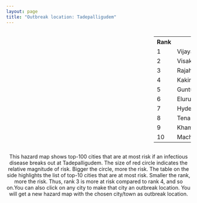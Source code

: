 ```yaml
---
layout: page
title: "Outbreak location: Tadepalligudem"
---
```

<div style="width: 100%; overflow: auto;">
<div style="width: 75%; float: left;">
<div id="mapid">
<script src="https://buda-magenta.github.io/hazard_map/load_map.js"></script>

<script>
var marker_outbreak = L.marker([16.876586, 81.545145],{"autoPan": true}).addTo(map); marker_outbreak.bindTooltip("Tadepalligudem").openTooltip();

var circle_1 = L.circle([16.508759, 80.618510], {"pane": "markerPane", "color": "red", "fill": true, "fillOpacity": 0.2, "fillRule": "evenodd", "lineCap": "round", "lineJoin": "round", "opacity": 1.0, "radius": 77717, "stroke": true, "weight": 3}).addTo(map);
circle_1.bindTooltip("Vijayawada<br>rank: 1<br>hazard index: 0.077717")
circle_1.bindPopup('<a href="https://buda-magenta.github.io/hazard_map/Vijayawada">Vijayawada</a>')

var circle_2 = L.circle([17.723128, 83.301284], {"pane": "markerPane", "color": "red", "fill": true, "fillOpacity": 0.2, "fillRule": "evenodd", "lineCap": "round", "lineJoin": "round", "opacity": 1.0, "radius": 64999, "stroke": true, "weight": 3}).addTo(map);
circle_2.bindTooltip("Visakhapatnam<br>rank: 2<br>hazard index: 0.064999")
circle_2.bindPopup('<a href="https://buda-magenta.github.io/hazard_map/Visakhapatnam">Visakhapatnam</a>')

var circle_3 = L.circle([17.005045, 81.780473], {"pane": "markerPane", "color": "red", "fill": true, "fillOpacity": 0.2, "fillRule": "evenodd", "lineCap": "round", "lineJoin": "round", "opacity": 1.0, "radius": 56832, "stroke": true, "weight": 3}).addTo(map);
circle_3.bindTooltip("Rajahmundry<br>rank: 3<br>hazard index: 0.056833")
circle_3.bindPopup('<a href="https://buda-magenta.github.io/hazard_map/Rajahmundry">Rajahmundry</a>')

var circle_4 = L.circle([16.943739, 82.235061], {"pane": "markerPane", "color": "red", "fill": true, "fillOpacity": 0.2, "fillRule": "evenodd", "lineCap": "round", "lineJoin": "round", "opacity": 1.0, "radius": 41395, "stroke": true, "weight": 3}).addTo(map);
circle_4.bindTooltip("Kakinada<br>rank: 4<br>hazard index: 0.041395")
circle_4.bindPopup('<a href="https://buda-magenta.github.io/hazard_map/Kakinada">Kakinada</a>')

var circle_5 = L.circle([16.291519, 80.454159], {"pane": "markerPane", "color": "red", "fill": true, "fillOpacity": 0.2, "fillRule": "evenodd", "lineCap": "round", "lineJoin": "round", "opacity": 1.0, "radius": 31972, "stroke": true, "weight": 3}).addTo(map);
circle_5.bindTooltip("Guntur<br>rank: 5<br>hazard index: 0.031973")
circle_5.bindPopup('<a href="https://buda-magenta.github.io/hazard_map/Guntur">Guntur</a>')

var circle_6 = L.circle([16.676135, 81.170868], {"pane": "markerPane", "color": "red", "fill": true, "fillOpacity": 0.2, "fillRule": "evenodd", "lineCap": "round", "lineJoin": "round", "opacity": 1.0, "radius": 15927, "stroke": true, "weight": 3}).addTo(map);
circle_6.bindTooltip("Eluru<br>rank: 6<br>hazard index: 0.015927")
circle_6.bindPopup('<a href="https://buda-magenta.github.io/hazard_map/Eluru">Eluru</a>')

var circle_7 = L.circle([17.388786, 78.461065], {"pane": "markerPane", "color": "red", "fill": true, "fillOpacity": 0.2, "fillRule": "evenodd", "lineCap": "round", "lineJoin": "round", "opacity": 1.0, "radius": 9198, "stroke": true, "weight": 3}).addTo(map);
circle_7.bindTooltip("Hyderabad<br>rank: 7<br>hazard index: 0.009198")
circle_7.bindPopup('<a href="https://buda-magenta.github.io/hazard_map/Hyderabad">Hyderabad</a>')

var circle_8 = L.circle([16.237773, 80.646422], {"pane": "markerPane", "color": "red", "fill": true, "fillOpacity": 0.2, "fillRule": "evenodd", "lineCap": "round", "lineJoin": "round", "opacity": 1.0, "radius": 7436, "stroke": true, "weight": 3}).addTo(map);
circle_8.bindTooltip("Tenali<br>rank: 8<br>hazard index: 0.007437")
circle_8.bindPopup('<a href="https://buda-magenta.github.io/hazard_map/Tenali">Tenali</a>')

var circle_9 = L.circle([17.500000, 80.333333], {"pane": "markerPane", "color": "red", "fill": true, "fillOpacity": 0.2, "fillRule": "evenodd", "lineCap": "round", "lineJoin": "round", "opacity": 1.0, "radius": 7082, "stroke": true, "weight": 3}).addTo(map);
circle_9.bindTooltip("Khammam<br>rank: 9<br>hazard index: 0.007083")
circle_9.bindPopup('<a href="https://buda-magenta.github.io/hazard_map/Khammam">Khammam</a>')

var circle_10 = L.circle([16.181939, 81.135130], {"pane": "markerPane", "color": "red", "fill": true, "fillOpacity": 0.2, "fillRule": "evenodd", "lineCap": "round", "lineJoin": "round", "opacity": 1.0, "radius": 6373, "stroke": true, "weight": 3}).addTo(map);
circle_10.bindTooltip("Machilipatnam<br>rank: 10<br>hazard index: 0.006373")
circle_10.bindPopup('<a href="https://buda-magenta.github.io/hazard_map/Machilipatnam">Machilipatnam</a>')

var circle_11 = L.circle([16.542769, 81.527344], {"pane": "markerPane", "color": "red", "fill": true, "fillOpacity": 0.2, "fillRule": "evenodd", "lineCap": "round", "lineJoin": "round", "opacity": 1.0, "radius": 5333, "stroke": true, "weight": 3}).addTo(map);
circle_11.bindTooltip("Bhimavaram<br>rank: 11<br>hazard index: 0.005334")
circle_11.bindPopup('<a href="https://buda-magenta.github.io/hazard_map/Bhimavaram">Bhimavaram</a>')

var circle_12 = L.circle([13.083694, 80.270186], {"pane": "markerPane", "color": "red", "fill": true, "fillOpacity": 0.2, "fillRule": "evenodd", "lineCap": "round", "lineJoin": "round", "opacity": 1.0, "radius": 4822, "stroke": true, "weight": 3}).addTo(map);
circle_12.bindTooltip("Chennai<br>rank: 12<br>hazard index: 0.004823")
circle_12.bindPopup('<a href="https://buda-magenta.github.io/hazard_map/Chennai">Chennai</a>')

var circle_13 = L.circle([22.541418, 88.357691], {"pane": "markerPane", "color": "red", "fill": true, "fillOpacity": 0.2, "fillRule": "evenodd", "lineCap": "round", "lineJoin": "round", "opacity": 1.0, "radius": 4440, "stroke": true, "weight": 3}).addTo(map);
circle_13.bindTooltip("Kolkata<br>rank: 13<br>hazard index: 0.004441")
circle_13.bindPopup('<a href="https://buda-magenta.github.io/hazard_map/Kolkata">Kolkata</a>')

var circle_14 = L.circle([16.432998, 80.993715], {"pane": "markerPane", "color": "red", "fill": true, "fillOpacity": 0.2, "fillRule": "evenodd", "lineCap": "round", "lineJoin": "round", "opacity": 1.0, "radius": 4434, "stroke": true, "weight": 3}).addTo(map);
circle_14.bindTooltip("Gudivada<br>rank: 14<br>hazard index: 0.004435")
circle_14.bindPopup('<a href="https://buda-magenta.github.io/hazard_map/Gudivada">Gudivada</a>')

var circle_15 = L.circle([16.238924, 80.047288], {"pane": "markerPane", "color": "red", "fill": true, "fillOpacity": 0.2, "fillRule": "evenodd", "lineCap": "round", "lineJoin": "round", "opacity": 1.0, "radius": 4422, "stroke": true, "weight": 3}).addTo(map);
circle_15.bindTooltip("Narasaraopet<br>rank: 15<br>hazard index: 0.004422")
circle_15.bindPopup('<a href="https://buda-magenta.github.io/hazard_map/Narasaraopet">Narasaraopet</a>')

var circle_16 = L.circle([20.266777, 85.843559], {"pane": "markerPane", "color": "red", "fill": true, "fillOpacity": 0.2, "fillRule": "evenodd", "lineCap": "round", "lineJoin": "round", "opacity": 1.0, "radius": 3879, "stroke": true, "weight": 3}).addTo(map);
circle_16.bindTooltip("Bhubaneswar<br>rank: 16<br>hazard index: 0.003880")
circle_16.bindPopup('<a href="https://buda-magenta.github.io/hazard_map/Bhubaneswar">Bhubaneswar</a>')

var circle_17 = L.circle([14.449372, 79.987376], {"pane": "markerPane", "color": "red", "fill": true, "fillOpacity": 0.2, "fillRule": "evenodd", "lineCap": "round", "lineJoin": "round", "opacity": 1.0, "radius": 3856, "stroke": true, "weight": 3}).addTo(map);
circle_17.bindTooltip("Nellore<br>rank: 17<br>hazard index: 0.003857")
circle_17.bindPopup('<a href="https://buda-magenta.github.io/hazard_map/Nellore">Nellore</a>')

var circle_18 = L.circle([16.094950, 80.165878], {"pane": "markerPane", "color": "red", "fill": true, "fillOpacity": 0.2, "fillRule": "evenodd", "lineCap": "round", "lineJoin": "round", "opacity": 1.0, "radius": 3832, "stroke": true, "weight": 3}).addTo(map);
circle_18.bindTooltip("Chilakaluripet<br>rank: 18<br>hazard index: 0.003833")
circle_18.bindPopup('<a href="https://buda-magenta.github.io/hazard_map/Chilakaluripet">Chilakaluripet</a>')

var circle_19 = L.circle([18.112082, 83.405220], {"pane": "markerPane", "color": "red", "fill": true, "fillOpacity": 0.2, "fillRule": "evenodd", "lineCap": "round", "lineJoin": "round", "opacity": 1.0, "radius": 3543, "stroke": true, "weight": 3}).addTo(map);
circle_19.bindTooltip("Vizianagaram<br>rank: 19<br>hazard index: 0.003543")
circle_19.bindPopup('<a href="https://buda-magenta.github.io/hazard_map/Vizianagaram">Vizianagaram</a>')

var circle_20 = L.circle([15.507555, 80.060800], {"pane": "markerPane", "color": "red", "fill": true, "fillOpacity": 0.2, "fillRule": "evenodd", "lineCap": "round", "lineJoin": "round", "opacity": 1.0, "radius": 1594, "stroke": true, "weight": 3}).addTo(map);
circle_20.bindTooltip("Ongole<br>rank: 20<br>hazard index: 0.001595")
circle_20.bindPopup('<a href="https://buda-magenta.github.io/hazard_map/Ongole">Ongole</a>')

var circle_21 = L.circle([12.979120, 77.591300], {"pane": "markerPane", "color": "red", "fill": true, "fillOpacity": 0.2, "fillRule": "evenodd", "lineCap": "round", "lineJoin": "round", "opacity": 1.0, "radius": 1467, "stroke": true, "weight": 3}).addTo(map);
circle_21.bindTooltip("Bangalore<br>rank: 21<br>hazard index: 0.001468")
circle_21.bindPopup('<a href="https://buda-magenta.github.io/hazard_map/Bangalore">Bangalore</a>')

var circle_22 = L.circle([17.980609, 79.598212], {"pane": "markerPane", "color": "red", "fill": true, "fillOpacity": 0.2, "fillRule": "evenodd", "lineCap": "round", "lineJoin": "round", "opacity": 1.0, "radius": 1226, "stroke": true, "weight": 3}).addTo(map);
circle_22.bindTooltip("Warangal<br>rank: 22<br>hazard index: 0.001227")
circle_22.bindPopup('<a href="https://buda-magenta.github.io/hazard_map/Warangal">Warangal</a>')

var circle_23 = L.circle([21.237947, 81.633683], {"pane": "markerPane", "color": "red", "fill": true, "fillOpacity": 0.2, "fillRule": "evenodd", "lineCap": "round", "lineJoin": "round", "opacity": 1.0, "radius": 1213, "stroke": true, "weight": 3}).addTo(map);
circle_23.bindTooltip("Raipur<br>rank: 23<br>hazard index: 0.001213")
circle_23.bindPopup('<a href="https://buda-magenta.github.io/hazard_map/Raipur">Raipur</a>')

var circle_24 = L.circle([18.320022, 83.916077], {"pane": "markerPane", "color": "red", "fill": true, "fillOpacity": 0.2, "fillRule": "evenodd", "lineCap": "round", "lineJoin": "round", "opacity": 1.0, "radius": 1058, "stroke": true, "weight": 3}).addTo(map);
circle_24.bindTooltip("Srikakulam<br>rank: 24<br>hazard index: 0.001059")
circle_24.bindPopup('<a href="https://buda-magenta.github.io/hazard_map/Srikakulam">Srikakulam</a>')

var circle_25 = L.circle([19.087076, 82.023572], {"pane": "markerPane", "color": "red", "fill": true, "fillOpacity": 0.2, "fillRule": "evenodd", "lineCap": "round", "lineJoin": "round", "opacity": 1.0, "radius": 984, "stroke": true, "weight": 3}).addTo(map);
circle_25.bindTooltip("Jagdalpur<br>rank: 25<br>hazard index: 0.000985")
circle_25.bindPopup('<a href="https://buda-magenta.github.io/hazard_map/Jagdalpur">Jagdalpur</a>')

var circle_26 = L.circle([23.795281, 86.430964], {"pane": "markerPane", "color": "red", "fill": true, "fillOpacity": 0.2, "fillRule": "evenodd", "lineCap": "round", "lineJoin": "round", "opacity": 1.0, "radius": 982, "stroke": true, "weight": 3}).addTo(map);
circle_26.bindTooltip("Dhanbad<br>rank: 26<br>hazard index: 0.000982")
circle_26.bindPopup('<a href="https://buda-magenta.github.io/hazard_map/Dhanbad">Dhanbad</a>')

var circle_27 = L.circle([23.370035, 85.325013], {"pane": "markerPane", "color": "red", "fill": true, "fillOpacity": 0.2, "fillRule": "evenodd", "lineCap": "round", "lineJoin": "round", "opacity": 1.0, "radius": 907, "stroke": true, "weight": 3}).addTo(map);
circle_27.bindTooltip("Ranchi<br>rank: 27<br>hazard index: 0.000908")
circle_27.bindPopup('<a href="https://buda-magenta.github.io/hazard_map/Ranchi">Ranchi</a>')

var circle_28 = L.circle([28.651718, 77.221939], {"pane": "markerPane", "color": "red", "fill": true, "fillOpacity": 0.2, "fillRule": "evenodd", "lineCap": "round", "lineJoin": "round", "opacity": 1.0, "radius": 818, "stroke": true, "weight": 3}).addTo(map);
circle_28.bindTooltip("Delhi<br>rank: 28<br>hazard index: 0.000818")
circle_28.bindPopup('<a href="https://buda-magenta.github.io/hazard_map/Delhi">Delhi</a>')

var circle_29 = L.circle([20.468600, 85.879200], {"pane": "markerPane", "color": "red", "fill": true, "fillOpacity": 0.2, "fillRule": "evenodd", "lineCap": "round", "lineJoin": "round", "opacity": 1.0, "radius": 685, "stroke": true, "weight": 3}).addTo(map);
circle_29.bindTooltip("Cuttack<br>rank: 29<br>hazard index: 0.000686")
circle_29.bindPopup('<a href="https://buda-magenta.github.io/hazard_map/Cuttack">Cuttack</a>')

var circle_30 = L.circle([13.631637, 79.423171], {"pane": "markerPane", "color": "red", "fill": true, "fillOpacity": 0.2, "fillRule": "evenodd", "lineCap": "round", "lineJoin": "round", "opacity": 1.0, "radius": 573, "stroke": true, "weight": 3}).addTo(map);
circle_30.bindTooltip("Tirupati<br>rank: 30<br>hazard index: 0.000574")
circle_30.bindPopup('<a href="https://buda-magenta.github.io/hazard_map/Tirupati">Tirupati</a>')

var circle_31 = L.circle([14.475294, 78.821686], {"pane": "markerPane", "color": "red", "fill": true, "fillOpacity": 0.2, "fillRule": "evenodd", "lineCap": "round", "lineJoin": "round", "opacity": 1.0, "radius": 534, "stroke": true, "weight": 3}).addTo(map);
circle_31.bindTooltip("Kadapa<br>rank: 31<br>hazard index: 0.000534")
circle_31.bindPopup('<a href="https://buda-magenta.github.io/hazard_map/Kadapa">Kadapa</a>')

var circle_32 = L.circle([19.075990, 72.877393], {"pane": "markerPane", "color": "red", "fill": true, "fillOpacity": 0.2, "fillRule": "evenodd", "lineCap": "round", "lineJoin": "round", "opacity": 1.0, "radius": 478, "stroke": true, "weight": 3}).addTo(map);
circle_32.bindTooltip("Mumbai<br>rank: 32<br>hazard index: 0.000479")
circle_32.bindPopup('<a href="https://buda-magenta.github.io/hazard_map/Mumbai">Mumbai</a>')

var circle_33 = L.circle([19.807608, 85.825254], {"pane": "markerPane", "color": "red", "fill": true, "fillOpacity": 0.2, "fillRule": "evenodd", "lineCap": "round", "lineJoin": "round", "opacity": 1.0, "radius": 446, "stroke": true, "weight": 3}).addTo(map);
circle_33.bindTooltip("Puri<br>rank: 33<br>hazard index: 0.000447")
circle_33.bindPopup('<a href="https://buda-magenta.github.io/hazard_map/Puri">Puri</a>')

var circle_34 = L.circle([15.351838, 75.137985], {"pane": "markerPane", "color": "red", "fill": true, "fillOpacity": 0.2, "fillRule": "evenodd", "lineCap": "round", "lineJoin": "round", "opacity": 1.0, "radius": 398, "stroke": true, "weight": 3}).addTo(map);
circle_34.bindTooltip("Hubli<br>rank: 34<br>hazard index: 0.000399")
circle_34.bindPopup('<a href="https://buda-magenta.github.io/hazard_map/Hubli">Hubli</a>')

var circle_35 = L.circle([23.699128, 85.991069], {"pane": "markerPane", "color": "red", "fill": true, "fillOpacity": 0.2, "fillRule": "evenodd", "lineCap": "round", "lineJoin": "round", "opacity": 1.0, "radius": 350, "stroke": true, "weight": 3}).addTo(map);
circle_35.bindTooltip("Bokaro<br>rank: 35<br>hazard index: 0.000350")
circle_35.bindPopup('<a href="https://buda-magenta.github.io/hazard_map/Bokaro">Bokaro</a>')

var circle_36 = L.circle([21.200996, 81.335426], {"pane": "markerPane", "color": "red", "fill": true, "fillOpacity": 0.2, "fillRule": "evenodd", "lineCap": "round", "lineJoin": "round", "opacity": 1.0, "radius": 288, "stroke": true, "weight": 3}).addTo(map);
circle_36.bindTooltip("Bhilai Nagar<br>rank: 36<br>hazard index: 0.000289")
circle_36.bindPopup('<a href="https://buda-magenta.github.io/hazard_map/Bhilai_Nagar">Bhilai Nagar</a>')

var circle_37 = L.circle([11.001812, 76.962843], {"pane": "markerPane", "color": "red", "fill": true, "fillOpacity": 0.2, "fillRule": "evenodd", "lineCap": "round", "lineJoin": "round", "opacity": 1.0, "radius": 277, "stroke": true, "weight": 3}).addTo(map);
circle_37.bindTooltip("Coimbatore<br>rank: 37<br>hazard index: 0.000278")
circle_37.bindPopup('<a href="https://buda-magenta.github.io/hazard_map/Coimbatore">Coimbatore</a>')

var circle_38 = L.circle([15.475377, 78.478558], {"pane": "markerPane", "color": "red", "fill": true, "fillOpacity": 0.2, "fillRule": "evenodd", "lineCap": "round", "lineJoin": "round", "opacity": 1.0, "radius": 240, "stroke": true, "weight": 3}).addTo(map);
circle_38.bindTooltip("Nandyal<br>rank: 38<br>hazard index: 0.000241")
circle_38.bindPopup('<a href="https://buda-magenta.github.io/hazard_map/Nandyal">Nandyal</a>')

var circle_39 = L.circle([25.531031, 78.652689], {"pane": "markerPane", "color": "red", "fill": true, "fillOpacity": 0.2, "fillRule": "evenodd", "lineCap": "round", "lineJoin": "round", "opacity": 1.0, "radius": 235, "stroke": true, "weight": 3}).addTo(map);
circle_39.bindTooltip("Jhansi<br>rank: 39<br>hazard index: 0.000236")
circle_39.bindPopup('<a href="https://buda-magenta.github.io/hazard_map/Jhansi">Jhansi</a>')

var circle_40 = L.circle([25.133173, 86.525040], {"pane": "markerPane", "color": "red", "fill": true, "fillOpacity": 0.2, "fillRule": "evenodd", "lineCap": "round", "lineJoin": "round", "opacity": 1.0, "radius": 234, "stroke": true, "weight": 3}).addTo(map);
circle_40.bindTooltip("Kharagpur<br>rank: 40<br>hazard index: 0.000234")
circle_40.bindPopup('<a href="https://buda-magenta.github.io/hazard_map/Kharagpur">Kharagpur</a>')

var circle_41 = L.circle([22.214285, 84.872437], {"pane": "markerPane", "color": "red", "fill": true, "fillOpacity": 0.2, "fillRule": "evenodd", "lineCap": "round", "lineJoin": "round", "opacity": 1.0, "radius": 231, "stroke": true, "weight": 3}).addTo(map);
circle_41.bindTooltip("Raurkela<br>rank: 41<br>hazard index: 0.000231")
circle_41.bindPopup('<a href="https://buda-magenta.github.io/hazard_map/Raurkela">Raurkela</a>')

var circle_42 = L.circle([11.664300, 78.146000], {"pane": "markerPane", "color": "red", "fill": true, "fillOpacity": 0.2, "fillRule": "evenodd", "lineCap": "round", "lineJoin": "round", "opacity": 1.0, "radius": 217, "stroke": true, "weight": 3}).addTo(map);
circle_42.bindTooltip("Salem<br>rank: 42<br>hazard index: 0.000217")
circle_42.bindPopup('<a href="https://buda-magenta.github.io/hazard_map/Salem">Salem</a>')

var circle_43 = L.circle([15.143395, 76.919388], {"pane": "markerPane", "color": "red", "fill": true, "fillOpacity": 0.2, "fillRule": "evenodd", "lineCap": "round", "lineJoin": "round", "opacity": 1.0, "radius": 173, "stroke": true, "weight": 3}).addTo(map);
circle_43.bindTooltip("Bellary<br>rank: 43<br>hazard index: 0.000173")
circle_43.bindPopup('<a href="https://buda-magenta.github.io/hazard_map/Bellary">Bellary</a>')

var circle_44 = L.circle([18.761516, 79.478785], {"pane": "markerPane", "color": "red", "fill": true, "fillOpacity": 0.2, "fillRule": "evenodd", "lineCap": "round", "lineJoin": "round", "opacity": 1.0, "radius": 172, "stroke": true, "weight": 3}).addTo(map);
circle_44.bindTooltip("Ramagundam<br>rank: 44<br>hazard index: 0.000173")
circle_44.bindPopup('<a href="https://buda-magenta.github.io/hazard_map/Ramagundam">Ramagundam</a>')

var circle_45 = L.circle([19.309813, 84.797156], {"pane": "markerPane", "color": "red", "fill": true, "fillOpacity": 0.2, "fillRule": "evenodd", "lineCap": "round", "lineJoin": "round", "opacity": 1.0, "radius": 165, "stroke": true, "weight": 3}).addTo(map);
circle_45.bindTooltip("Brahmapur<br>rank: 45<br>hazard index: 0.000166")
circle_45.bindPopup('<a href="https://buda-magenta.github.io/hazard_map/Brahmapur">Brahmapur</a>')

var circle_46 = L.circle([21.934900, 86.732400], {"pane": "markerPane", "color": "red", "fill": true, "fillOpacity": 0.2, "fillRule": "evenodd", "lineCap": "round", "lineJoin": "round", "opacity": 1.0, "radius": 160, "stroke": true, "weight": 3}).addTo(map);
circle_46.bindTooltip("Baripada<br>rank: 46<br>hazard index: 0.000160")
circle_46.bindPopup('<a href="https://buda-magenta.github.io/hazard_map/Baripada">Baripada</a>')

var circle_47 = L.circle([21.400000, 83.883333], {"pane": "markerPane", "color": "red", "fill": true, "fillOpacity": 0.2, "fillRule": "evenodd", "lineCap": "round", "lineJoin": "round", "opacity": 1.0, "radius": 155, "stroke": true, "weight": 3}).addTo(map);
circle_47.bindTooltip("Sambalpur<br>rank: 47<br>hazard index: 0.000155")
circle_47.bindPopup('<a href="https://buda-magenta.github.io/hazard_map/Sambalpur">Sambalpur</a>')

var circle_48 = L.circle([26.055318, 82.993139], {"pane": "markerPane", "color": "red", "fill": true, "fillOpacity": 0.2, "fillRule": "evenodd", "lineCap": "round", "lineJoin": "round", "opacity": 1.0, "radius": 154, "stroke": true, "weight": 3}).addTo(map);
circle_48.bindTooltip("Nizamabad<br>rank: 48<br>hazard index: 0.000154")
circle_48.bindPopup('<a href="https://buda-magenta.github.io/hazard_map/Nizamabad">Nizamabad</a>')

var circle_49 = L.circle([21.500000, 86.750000], {"pane": "markerPane", "color": "red", "fill": true, "fillOpacity": 0.2, "fillRule": "evenodd", "lineCap": "round", "lineJoin": "round", "opacity": 1.0, "radius": 133, "stroke": true, "weight": 3}).addTo(map);
circle_49.bindTooltip("Baleshwar<br>rank: 49<br>hazard index: 0.000134")
circle_49.bindPopup('<a href="https://buda-magenta.github.io/hazard_map/Baleshwar">Baleshwar</a>')

var circle_50 = L.circle([22.591260, 88.390964], {"pane": "markerPane", "color": "red", "fill": true, "fillOpacity": 0.2, "fillRule": "evenodd", "lineCap": "round", "lineJoin": "round", "opacity": 1.0, "radius": 129, "stroke": true, "weight": 3}).addTo(map);
circle_50.bindTooltip("Bidhan Nagar<br>rank: 50<br>hazard index: 0.000130")
circle_50.bindPopup('<a href="https://buda-magenta.github.io/hazard_map/Bidhan_Nagar">Bidhan Nagar</a>')

var circle_51 = L.circle([21.199035, 81.397955], {"pane": "markerPane", "color": "red", "fill": true, "fillOpacity": 0.2, "fillRule": "evenodd", "lineCap": "round", "lineJoin": "round", "opacity": 1.0, "radius": 129, "stroke": true, "weight": 3}).addTo(map);
circle_51.bindTooltip("Durg<br>rank: 51<br>hazard index: 0.000129")
circle_51.bindPopup('<a href="https://buda-magenta.github.io/hazard_map/Durg">Durg</a>')

var circle_52 = L.circle([16.743454, 77.992319], {"pane": "markerPane", "color": "red", "fill": true, "fillOpacity": 0.2, "fillRule": "evenodd", "lineCap": "round", "lineJoin": "round", "opacity": 1.0, "radius": 129, "stroke": true, "weight": 3}).addTo(map);
circle_52.bindTooltip("Mahbubnagar<br>rank: 52<br>hazard index: 0.000129")
circle_52.bindPopup('<a href="https://buda-magenta.github.io/hazard_map/Mahbubnagar">Mahbubnagar</a>')

var circle_53 = L.circle([15.830925, 78.042537], {"pane": "markerPane", "color": "red", "fill": true, "fillOpacity": 0.2, "fillRule": "evenodd", "lineCap": "round", "lineJoin": "round", "opacity": 1.0, "radius": 122, "stroke": true, "weight": 3}).addTo(map);
circle_53.bindTooltip("Kurnool<br>rank: 53<br>hazard index: 0.000123")
circle_53.bindPopup('<a href="https://buda-magenta.github.io/hazard_map/Kurnool">Kurnool</a>')

var circle_54 = L.circle([21.063329, 86.505373], {"pane": "markerPane", "color": "red", "fill": true, "fillOpacity": 0.2, "fillRule": "evenodd", "lineCap": "round", "lineJoin": "round", "opacity": 1.0, "radius": 121, "stroke": true, "weight": 3}).addTo(map);
circle_54.bindTooltip("Bhadrak<br>rank: 54<br>hazard index: 0.000121")
circle_54.bindPopup('<a href="https://buda-magenta.github.io/hazard_map/Bhadrak">Bhadrak</a>')

var circle_55 = L.circle([10.804973, 78.687030], {"pane": "markerPane", "color": "red", "fill": true, "fillOpacity": 0.2, "fillRule": "evenodd", "lineCap": "round", "lineJoin": "round", "opacity": 1.0, "radius": 119, "stroke": true, "weight": 3}).addTo(map);
circle_55.bindTooltip("Tiruchirappalli<br>rank: 55<br>hazard index: 0.000120")
circle_55.bindPopup('<a href="https://buda-magenta.github.io/hazard_map/Tiruchirappalli">Tiruchirappalli</a>')

var circle_56 = L.circle([18.521428, 73.854454], {"pane": "markerPane", "color": "red", "fill": true, "fillOpacity": 0.2, "fillRule": "evenodd", "lineCap": "round", "lineJoin": "round", "opacity": 1.0, "radius": 118, "stroke": true, "weight": 3}).addTo(map);
circle_56.bindTooltip("Pune<br>rank: 56<br>hazard index: 0.000118")
circle_56.bindPopup('<a href="https://buda-magenta.github.io/hazard_map/Pune">Pune</a>')

var circle_57 = L.circle([11.101781, 77.345192], {"pane": "markerPane", "color": "red", "fill": true, "fillOpacity": 0.2, "fillRule": "evenodd", "lineCap": "round", "lineJoin": "round", "opacity": 1.0, "radius": 116, "stroke": true, "weight": 3}).addTo(map);
circle_57.bindTooltip("Tiruppur<br>rank: 57<br>hazard index: 0.000116")
circle_57.bindPopup('<a href="https://buda-magenta.github.io/hazard_map/Tiruppur">Tiruppur</a>')

var circle_58 = L.circle([22.383333, 82.133333], {"pane": "markerPane", "color": "red", "fill": true, "fillOpacity": 0.2, "fillRule": "evenodd", "lineCap": "round", "lineJoin": "round", "opacity": 1.0, "radius": 105, "stroke": true, "weight": 3}).addTo(map);
circle_58.bindTooltip("Bilaspur<br>rank: 58<br>hazard index: 0.000105")
circle_58.bindPopup('<a href="https://buda-magenta.github.io/hazard_map/Bilaspur">Bilaspur</a>')

var circle_59 = L.circle([22.519770, 82.629515], {"pane": "markerPane", "color": "red", "fill": true, "fillOpacity": 0.2, "fillRule": "evenodd", "lineCap": "round", "lineJoin": "round", "opacity": 1.0, "radius": 92, "stroke": true, "weight": 3}).addTo(map);
circle_59.bindTooltip("Korba<br>rank: 59<br>hazard index: 0.000093")
circle_59.bindPopup('<a href="https://buda-magenta.github.io/hazard_map/Korba">Korba</a>')

var circle_60 = L.circle([17.910400, 77.519900], {"pane": "markerPane", "color": "red", "fill": true, "fillOpacity": 0.2, "fillRule": "evenodd", "lineCap": "round", "lineJoin": "round", "opacity": 1.0, "radius": 91, "stroke": true, "weight": 3}).addTo(map);
circle_60.bindTooltip("Bidar<br>rank: 60<br>hazard index: 0.000092")
circle_60.bindPopup('<a href="https://buda-magenta.github.io/hazard_map/Bidar">Bidar</a>')

var circle_61 = L.circle([23.250000, 87.750000], {"pane": "markerPane", "color": "red", "fill": true, "fillOpacity": 0.2, "fillRule": "evenodd", "lineCap": "round", "lineJoin": "round", "opacity": 1.0, "radius": 89, "stroke": true, "weight": 3}).addTo(map);
circle_61.bindTooltip("Barddhaman<br>rank: 61<br>hazard index: 0.000090")
circle_61.bindPopup('<a href="https://buda-magenta.github.io/hazard_map/Barddhaman">Barddhaman</a>')

var circle_62 = L.circle([15.266493, 76.387230], {"pane": "markerPane", "color": "red", "fill": true, "fillOpacity": 0.2, "fillRule": "evenodd", "lineCap": "round", "lineJoin": "round", "opacity": 1.0, "radius": 87, "stroke": true, "weight": 3}).addTo(map);
circle_62.bindTooltip("Hospet<br>rank: 62<br>hazard index: 0.000087")
circle_62.bindPopup('<a href="https://buda-magenta.github.io/hazard_map/Hospet">Hospet</a>')

var circle_63 = L.circle([9.926115, 78.114098], {"pane": "markerPane", "color": "red", "fill": true, "fillOpacity": 0.2, "fillRule": "evenodd", "lineCap": "round", "lineJoin": "round", "opacity": 1.0, "radius": 86, "stroke": true, "weight": 3}).addTo(map);
circle_63.bindTooltip("Madurai<br>rank: 63<br>hazard index: 0.000086")
circle_63.bindPopup('<a href="https://buda-magenta.github.io/hazard_map/Madurai">Madurai</a>')

var circle_64 = L.circle([17.166667, 77.083333], {"pane": "markerPane", "color": "red", "fill": true, "fillOpacity": 0.2, "fillRule": "evenodd", "lineCap": "round", "lineJoin": "round", "opacity": 1.0, "radius": 85, "stroke": true, "weight": 3}).addTo(map);
circle_64.bindTooltip("Gulbarga<br>rank: 64<br>hazard index: 0.000086")
circle_64.bindPopup('<a href="https://buda-magenta.github.io/hazard_map/Gulbarga">Gulbarga</a>')

var circle_65 = L.circle([10.525626, 76.213254], {"pane": "markerPane", "color": "red", "fill": true, "fillOpacity": 0.2, "fillRule": "evenodd", "lineCap": "round", "lineJoin": "round", "opacity": 1.0, "radius": 82, "stroke": true, "weight": 3}).addTo(map);
circle_65.bindTooltip("Thrissur<br>rank: 65<br>hazard index: 0.000083")
circle_65.bindPopup('<a href="https://buda-magenta.github.io/hazard_map/Thrissur">Thrissur</a>')

var circle_66 = L.circle([21.149813, 79.082056], {"pane": "markerPane", "color": "red", "fill": true, "fillOpacity": 0.2, "fillRule": "evenodd", "lineCap": "round", "lineJoin": "round", "opacity": 1.0, "radius": 82, "stroke": true, "weight": 3}).addTo(map);
circle_66.bindTooltip("Nagpur<br>rank: 66<br>hazard index: 0.000082")
circle_66.bindPopup('<a href="https://buda-magenta.github.io/hazard_map/Nagpur">Nagpur</a>')

var circle_67 = L.circle([19.169335, 77.311013], {"pane": "markerPane", "color": "red", "fill": true, "fillOpacity": 0.2, "fillRule": "evenodd", "lineCap": "round", "lineJoin": "round", "opacity": 1.0, "radius": 78, "stroke": true, "weight": 3}).addTo(map);
circle_67.bindTooltip("Nanded Waghala<br>rank: 67<br>hazard index: 0.000078")
circle_67.bindPopup('<a href="https://buda-magenta.github.io/hazard_map/Nanded_Waghala">Nanded Waghala</a>')

var circle_68 = L.circle([14.654623, 77.556260], {"pane": "markerPane", "color": "red", "fill": true, "fillOpacity": 0.2, "fillRule": "evenodd", "lineCap": "round", "lineJoin": "round", "opacity": 1.0, "radius": 76, "stroke": true, "weight": 3}).addTo(map);
circle_68.bindTooltip("Anantapur<br>rank: 68<br>hazard index: 0.000076")
circle_68.bindPopup('<a href="https://buda-magenta.github.io/hazard_map/Anantapur">Anantapur</a>')

var circle_69 = L.circle([15.426365, 75.630079], {"pane": "markerPane", "color": "red", "fill": true, "fillOpacity": 0.2, "fillRule": "evenodd", "lineCap": "round", "lineJoin": "round", "opacity": 1.0, "radius": 73, "stroke": true, "weight": 3}).addTo(map);
circle_69.bindTooltip("Gadag<br>rank: 69<br>hazard index: 0.000073")
circle_69.bindPopup('<a href="https://buda-magenta.github.io/hazard_map/Gadag">Gadag</a>')

var circle_70 = L.circle([12.305183, 76.655361], {"pane": "markerPane", "color": "red", "fill": true, "fillOpacity": 0.2, "fillRule": "evenodd", "lineCap": "round", "lineJoin": "round", "opacity": 1.0, "radius": 68, "stroke": true, "weight": 3}).addTo(map);
circle_70.bindTooltip("Mysore<br>rank: 70<br>hazard index: 0.000069")
circle_70.bindPopup('<a href="https://buda-magenta.github.io/hazard_map/Mysore">Mysore</a>')

var circle_71 = L.circle([13.125476, 80.094090], {"pane": "markerPane", "color": "red", "fill": true, "fillOpacity": 0.2, "fillRule": "evenodd", "lineCap": "round", "lineJoin": "round", "opacity": 1.0, "radius": 68, "stroke": true, "weight": 3}).addTo(map);
circle_71.bindTooltip("Avadi<br>rank: 71<br>hazard index: 0.000069")
circle_71.bindPopup('<a href="https://buda-magenta.github.io/hazard_map/Avadi">Avadi</a>')

var circle_72 = L.circle([15.119651, 77.455290], {"pane": "markerPane", "color": "red", "fill": true, "fillOpacity": 0.2, "fillRule": "evenodd", "lineCap": "round", "lineJoin": "round", "opacity": 1.0, "radius": 66, "stroke": true, "weight": 3}).addTo(map);
circle_72.bindTooltip("Guntakal<br>rank: 72<br>hazard index: 0.000066")
circle_72.bindPopup('<a href="https://buda-magenta.github.io/hazard_map/Guntakal">Guntakal</a>')

var circle_73 = L.circle([13.156387, 80.300528], {"pane": "markerPane", "color": "red", "fill": true, "fillOpacity": 0.2, "fillRule": "evenodd", "lineCap": "round", "lineJoin": "round", "opacity": 1.0, "radius": 65, "stroke": true, "weight": 3}).addTo(map);
circle_73.bindTooltip("Tiruvottiyur<br>rank: 73<br>hazard index: 0.000066")
circle_73.bindPopup('<a href="https://buda-magenta.github.io/hazard_map/Tiruvottiyur">Tiruvottiyur</a>')

var circle_74 = L.circle([22.472223, 88.093845], {"pane": "markerPane", "color": "red", "fill": true, "fillOpacity": 0.2, "fillRule": "evenodd", "lineCap": "round", "lineJoin": "round", "opacity": 1.0, "radius": 65, "stroke": true, "weight": 3}).addTo(map);
circle_74.bindTooltip("Uluberia<br>rank: 74<br>hazard index: 0.000065")
circle_74.bindPopup('<a href="https://buda-magenta.github.io/hazard_map/Uluberia">Uluberia</a>')

var circle_75 = L.circle([26.716413, 88.430992], {"pane": "markerPane", "color": "red", "fill": true, "fillOpacity": 0.2, "fillRule": "evenodd", "lineCap": "round", "lineJoin": "round", "opacity": 1.0, "radius": 64, "stroke": true, "weight": 3}).addTo(map);
circle_75.bindTooltip("Siliguri<br>rank: 75<br>hazard index: 0.000064")
circle_75.bindPopup('<a href="https://buda-magenta.github.io/hazard_map/Siliguri">Siliguri</a>')

var circle_76 = L.circle([27.175255, 78.009816], {"pane": "markerPane", "color": "red", "fill": true, "fillOpacity": 0.2, "fillRule": "evenodd", "lineCap": "round", "lineJoin": "round", "opacity": 1.0, "radius": 62, "stroke": true, "weight": 3}).addTo(map);
circle_76.bindTooltip("Agra<br>rank: 76<br>hazard index: 0.000062")
circle_76.bindPopup('<a href="https://buda-magenta.github.io/hazard_map/Agra">Agra</a>')

var circle_77 = L.circle([19.194329, 72.970178], {"pane": "markerPane", "color": "red", "fill": true, "fillOpacity": 0.2, "fillRule": "evenodd", "lineCap": "round", "lineJoin": "round", "opacity": 1.0, "radius": 58, "stroke": true, "weight": 3}).addTo(map);
circle_77.bindTooltip("Thane<br>rank: 77<br>hazard index: 0.000058")
circle_77.bindPopup('<a href="https://buda-magenta.github.io/hazard_map/Thane">Thane</a>')

var circle_78 = L.circle([18.434644, 79.132265], {"pane": "markerPane", "color": "red", "fill": true, "fillOpacity": 0.2, "fillRule": "evenodd", "lineCap": "round", "lineJoin": "round", "opacity": 1.0, "radius": 58, "stroke": true, "weight": 3}).addTo(map);
circle_78.bindTooltip("Karimnagar<br>rank: 78<br>hazard index: 0.000058")
circle_78.bindPopup('<a href="https://buda-magenta.github.io/hazard_map/Karimnagar">Karimnagar</a>')

var circle_79 = L.circle([14.422347, 77.720069], {"pane": "markerPane", "color": "red", "fill": true, "fillOpacity": 0.2, "fillRule": "evenodd", "lineCap": "round", "lineJoin": "round", "opacity": 1.0, "radius": 57, "stroke": true, "weight": 3}).addTo(map);
circle_79.bindTooltip("Dharmavaram<br>rank: 79<br>hazard index: 0.000058")
circle_79.bindPopup('<a href="https://buda-magenta.github.io/hazard_map/Dharmavaram">Dharmavaram</a>')

var circle_80 = L.circle([18.793568, 80.815939], {"pane": "markerPane", "color": "red", "fill": true, "fillOpacity": 0.2, "fillRule": "evenodd", "lineCap": "round", "lineJoin": "round", "opacity": 1.0, "radius": 57, "stroke": true, "weight": 3}).addTo(map);
circle_80.bindTooltip("Bijapur<br>rank: 80<br>hazard index: 0.000058")
circle_80.bindPopup('<a href="https://buda-magenta.github.io/hazard_map/Bijapur">Bijapur</a>')

var circle_81 = L.circle([23.258486, 77.401989], {"pane": "markerPane", "color": "red", "fill": true, "fillOpacity": 0.2, "fillRule": "evenodd", "lineCap": "round", "lineJoin": "round", "opacity": 1.0, "radius": 57, "stroke": true, "weight": 3}).addTo(map);
circle_81.bindTooltip("Bhopal<br>rank: 81<br>hazard index: 0.000057")
circle_81.bindPopup('<a href="https://buda-magenta.github.io/hazard_map/Bhopal">Bhopal</a>')

var circle_82 = L.circle([16.083333, 77.166667], {"pane": "markerPane", "color": "red", "fill": true, "fillOpacity": 0.2, "fillRule": "evenodd", "lineCap": "round", "lineJoin": "round", "opacity": 1.0, "radius": 56, "stroke": true, "weight": 3}).addTo(map);
circle_82.bindTooltip("Raichur<br>rank: 82<br>hazard index: 0.000056")
circle_82.bindPopup('<a href="https://buda-magenta.github.io/hazard_map/Raichur">Raichur</a>')

var circle_83 = L.circle([13.160105, 79.155551], {"pane": "markerPane", "color": "red", "fill": true, "fillOpacity": 0.2, "fillRule": "evenodd", "lineCap": "round", "lineJoin": "round", "opacity": 1.0, "radius": 51, "stroke": true, "weight": 3}).addTo(map);
circle_83.bindTooltip("Chittoor<br>rank: 83<br>hazard index: 0.000052")
circle_83.bindPopup('<a href="https://buda-magenta.github.io/hazard_map/Chittoor">Chittoor</a>')

var circle_84 = L.circle([22.890183, 88.426939], {"pane": "markerPane", "color": "red", "fill": true, "fillOpacity": 0.2, "fillRule": "evenodd", "lineCap": "round", "lineJoin": "round", "opacity": 1.0, "radius": 50, "stroke": true, "weight": 3}).addTo(map);
circle_84.bindTooltip("Naihati<br>rank: 84<br>hazard index: 0.000051")
circle_84.bindPopup('<a href="https://buda-magenta.github.io/hazard_map/Naihati">Naihati</a>')

var circle_85 = L.circle([16.857964, 79.217494], {"pane": "markerPane", "color": "red", "fill": true, "fillOpacity": 0.2, "fillRule": "evenodd", "lineCap": "round", "lineJoin": "round", "opacity": 1.0, "radius": 49, "stroke": true, "weight": 3}).addTo(map);
circle_85.bindTooltip("Nalgonda<br>rank: 85<br>hazard index: 0.000050")
circle_85.bindPopup('<a href="https://buda-magenta.github.io/hazard_map/Nalgonda">Nalgonda</a>')

var circle_86 = L.circle([11.715950, 79.767053], {"pane": "markerPane", "color": "red", "fill": true, "fillOpacity": 0.2, "fillRule": "evenodd", "lineCap": "round", "lineJoin": "round", "opacity": 1.0, "radius": 49, "stroke": true, "weight": 3}).addTo(map);
circle_86.bindTooltip("Cuddalore Port<br>rank: 86<br>hazard index: 0.000049")
circle_86.bindPopup('<a href="https://buda-magenta.github.io/hazard_map/Cuddalore_Port">Cuddalore Port</a>')

var circle_87 = L.circle([17.849907, 75.276320], {"pane": "markerPane", "color": "red", "fill": true, "fillOpacity": 0.2, "fillRule": "evenodd", "lineCap": "round", "lineJoin": "round", "opacity": 1.0, "radius": 47, "stroke": true, "weight": 3}).addTo(map);
circle_87.bindTooltip("Solapur<br>rank: 87<br>hazard index: 0.000048")
circle_87.bindPopup('<a href="https://buda-magenta.github.io/hazard_map/Solapur">Solapur</a>')

var circle_88 = L.circle([22.801519, 86.202958], {"pane": "markerPane", "color": "red", "fill": true, "fillOpacity": 0.2, "fillRule": "evenodd", "lineCap": "round", "lineJoin": "round", "opacity": 1.0, "radius": 47, "stroke": true, "weight": 3}).addTo(map);
circle_88.bindTooltip("Jamshedpur<br>rank: 88<br>hazard index: 0.000048")
circle_88.bindPopup('<a href="https://buda-magenta.github.io/hazard_map/Jamshedpur">Jamshedpur</a>')

var circle_89 = L.circle([23.535048, 87.338043], {"pane": "markerPane", "color": "red", "fill": true, "fillOpacity": 0.2, "fillRule": "evenodd", "lineCap": "round", "lineJoin": "round", "opacity": 1.0, "radius": 45, "stroke": true, "weight": 3}).addTo(map);
circle_89.bindTooltip("Durgapur<br>rank: 89<br>hazard index: 0.000046")
circle_89.bindPopup('<a href="https://buda-magenta.github.io/hazard_map/Durgapur">Durgapur</a>')

var circle_90 = L.circle([9.500665, 76.412414], {"pane": "markerPane", "color": "red", "fill": true, "fillOpacity": 0.2, "fillRule": "evenodd", "lineCap": "round", "lineJoin": "round", "opacity": 1.0, "radius": 45, "stroke": true, "weight": 3}).addTo(map);
circle_90.bindTooltip("Alappuzha<br>rank: 90<br>hazard index: 0.000046")
circle_90.bindPopup('<a href="https://buda-magenta.github.io/hazard_map/Alappuzha">Alappuzha</a>')

var circle_91 = L.circle([19.290314, 76.602903], {"pane": "markerPane", "color": "red", "fill": true, "fillOpacity": 0.2, "fillRule": "evenodd", "lineCap": "round", "lineJoin": "round", "opacity": 1.0, "radius": 42, "stroke": true, "weight": 3}).addTo(map);
circle_91.bindTooltip("Parbhani<br>rank: 91<br>hazard index: 0.000043")
circle_91.bindPopup('<a href="https://buda-magenta.github.io/hazard_map/Parbhani">Parbhani</a>')

var circle_92 = L.circle([15.398403, 73.812918], {"pane": "markerPane", "color": "red", "fill": true, "fillOpacity": 0.2, "fillRule": "evenodd", "lineCap": "round", "lineJoin": "round", "opacity": 1.0, "radius": 42, "stroke": true, "weight": 3}).addTo(map);
circle_92.bindTooltip("Vasco Da Gama<br>rank: 92<br>hazard index: 0.000042")
circle_92.bindPopup('<a href="https://buda-magenta.github.io/hazard_map/Vasco_Da_Gama">Vasco Da Gama</a>')

var circle_93 = L.circle([12.929903, 80.111823], {"pane": "markerPane", "color": "red", "fill": true, "fillOpacity": 0.2, "fillRule": "evenodd", "lineCap": "round", "lineJoin": "round", "opacity": 1.0, "radius": 42, "stroke": true, "weight": 3}).addTo(map);
circle_93.bindTooltip("Tambaram<br>rank: 93<br>hazard index: 0.000042")
circle_93.bindPopup('<a href="https://buda-magenta.github.io/hazard_map/Tambaram">Tambaram</a>')

var circle_94 = L.circle([23.687130, 86.974659], {"pane": "markerPane", "color": "red", "fill": true, "fillOpacity": 0.2, "fillRule": "evenodd", "lineCap": "round", "lineJoin": "round", "opacity": 1.0, "radius": 41, "stroke": true, "weight": 3}).addTo(map);
circle_94.bindTooltip("Asansol<br>rank: 94<br>hazard index: 0.000042")
circle_94.bindPopup('<a href="https://buda-magenta.github.io/hazard_map/Asansol">Asansol</a>')

var circle_95 = L.circle([26.203725, 78.157363], {"pane": "markerPane", "color": "red", "fill": true, "fillOpacity": 0.2, "fillRule": "evenodd", "lineCap": "round", "lineJoin": "round", "opacity": 1.0, "radius": 41, "stroke": true, "weight": 3}).addTo(map);
circle_95.bindTooltip("Gwalior<br>rank: 95<br>hazard index: 0.000042")
circle_95.bindPopup('<a href="https://buda-magenta.github.io/hazard_map/Gwalior">Gwalior</a>')

var circle_96 = L.circle([11.369204, 77.676627], {"pane": "markerPane", "color": "red", "fill": true, "fillOpacity": 0.2, "fillRule": "evenodd", "lineCap": "round", "lineJoin": "round", "opacity": 1.0, "radius": 41, "stroke": true, "weight": 3}).addTo(map);
circle_96.bindTooltip("Erode<br>rank: 96<br>hazard index: 0.000041")
circle_96.bindPopup('<a href="https://buda-magenta.github.io/hazard_map/Erode">Erode</a>')

var circle_97 = L.circle([22.695034, 88.377060], {"pane": "markerPane", "color": "red", "fill": true, "fillOpacity": 0.2, "fillRule": "evenodd", "lineCap": "round", "lineJoin": "round", "opacity": 1.0, "radius": 38, "stroke": true, "weight": 3}).addTo(map);
circle_97.bindTooltip("Panihati<br>rank: 97<br>hazard index: 0.000039")
circle_97.bindPopup('<a href="https://buda-magenta.github.io/hazard_map/Panihati">Panihati</a>')

var circle_98 = L.circle([23.021624, 72.579707], {"pane": "markerPane", "color": "red", "fill": true, "fillOpacity": 0.2, "fillRule": "evenodd", "lineCap": "round", "lineJoin": "round", "opacity": 1.0, "radius": 38, "stroke": true, "weight": 3}).addTo(map);
circle_98.bindTooltip("Ahmedabad<br>rank: 98<br>hazard index: 0.000038")
circle_98.bindPopup('<a href="https://buda-magenta.github.io/hazard_map/Ahmedabad">Ahmedabad</a>')

var circle_99 = L.circle([14.752266, 78.548552], {"pane": "markerPane", "color": "red", "fill": true, "fillOpacity": 0.2, "fillRule": "evenodd", "lineCap": "round", "lineJoin": "round", "opacity": 1.0, "radius": 38, "stroke": true, "weight": 3}).addTo(map);
circle_99.bindTooltip("Proddatur<br>rank: 99<br>hazard index: 0.000038")
circle_99.bindPopup('<a href="https://buda-magenta.github.io/hazard_map/Proddatur">Proddatur</a>')

var circle_100 = L.circle([16.870988, 79.561398], {"pane": "markerPane", "color": "red", "fill": true, "fillOpacity": 0.2, "fillRule": "evenodd", "lineCap": "round", "lineJoin": "round", "opacity": 1.0, "radius": 38, "stroke": true, "weight": 3}).addTo(map);
circle_100.bindTooltip("Miryalaguda<br>rank: 100<br>hazard index: 0.000038")
circle_100.bindPopup('<a href="https://buda-magenta.github.io/hazard_map/Miryalaguda">Miryalaguda</a>')
</script>
</div>
</div>


<div style="width: 20%; float: right;">
<table>
<tr>
<th>Rank</th>
<th>City</th>
</tr>

<tr>
<td>1</td>
<td>Vijayawada</td>
</tr>

<tr>
<td>2</td>
<td>Visakhapatnam</td>
</tr>

<tr>
<td>3</td>
<td>Rajahmundry</td>
</tr>

<tr>
<td>4</td>
<td>Kakinada</td>
</tr>

<tr>
<td>5</td>
<td>Guntur</td>
</tr>

<tr>
<td>6</td>
<td>Eluru</td>
</tr>

<tr>
<td>7</td>
<td>Hyderabad</td>
</tr>

<tr>
<td>8</td>
<td>Tenali</td>
</tr>

<tr>
<td>9</td>
<td>Khammam</td>
</tr>

<tr>
<td>10</td>
<td>Machilipatnam</td>
</tr>

</table>
</div>
</div>


<p align="center">This hazard map shows top-100 cities that are at most risk if an infectious disease breaks out at Tadepalligudem. The size of red circle indicates the relative magnitude of risk. Bigger the circle, more the risk. The table on the side highlights the list of top-10 cities that are at most risk. Smaller the rank, more the risk. Thus, rank 3 is more at risk compared to rank 4, and so on.You can also click on any city to make that city an outbreak location. You will get a new hazard map with the chosen city/town as outbreak location.
</p>